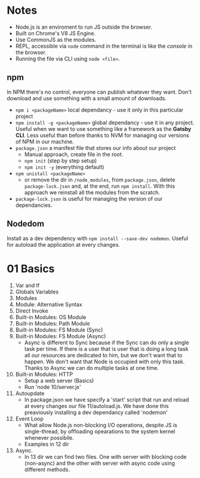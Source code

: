 # Notes

- Node.js is an enviroment to run JS outside the browser.
- Built on Chrome's V8 JS Engine.
- Use CommonJS as the modules.
- REPL, accessible via `node` command in the terminal is like the _console_ in the browser.
- Running the file via CLI using `node <file>`.

## npm

In NPM there's no control, everyone can publish whatever they want. Don't download and use something with a small amount of downloads.

- `npm i <packageName>` local dependancy - use it only in this particular project
- `npm install -g <packageName>` global dependancy - use it in any project. Useful when we want to use something like a framework as the **Gatsby CLI**. Less useful than before thanks to NVM for managing our versions of NPM in our machine.
- `package.json` a manifest file that stores our info about our project
  - Manual approach, create file in the root.
  - `npm init` (step by step setup)
  - `npm init -y` (everything default)
- `npm unistall <packageName>`
  - or remove the dir in `/node_modules`, from `package.json`, delete `package-lock.json` and, at the end, run `npm install`. With this approach we reinstall all the modules from the scratch.
- `package-lock.json` is useful for managing the version of our dependancies.

## Nodedom

Install as a dev dependency with `npm install --save-dev nodemon`. Useful for autoload the application at every changes.

# 01 Basics

1. Var and If
2. Globals Variables
3. Modules
4. Module: Alternative Syntax
5. Direct Invoke
6. Built-in Modules: OS Module
7. Built-in Modules: Path Module
8. Built-in Modules: FS Module (Sync)
9. Built-in Modules: FS Module (Async)
   - Async is different to Sync because if the Sync can do only a single task per time. If there is a user that is user that is doing a long task all our resources are dedicated to him, but we don't want that to happen. We don't want that Node is occupied with only this task. Thanks to Async we can do multiple tasks at one time.
10. Built-in Modules: HTTP
    - Setup a web server (Basics)
    - Run 'node 10/server.js'
11. Autoupdate
    - In package.json we have specify a 'start' script that run and reload at every changes our file 11/autoload.js. We have done this preaviously installing a dev dependancy called 'nodemon'
12. Event Loop
    - What allow Node.js non-blocking I/O operations, despite JS is single-thread, by offloading opearations to the system kernel whenever possibile.
    - Examples in 12 dir
13. Async.
    - In 13 dir we can find two files. One with server with blocking code (non-async) and the other with server with async code using different methods.
